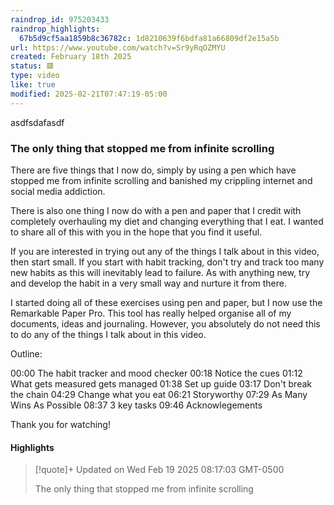 ```yaml
---
raindrop_id: 975203433
raindrop_highlights:
  67b5d9cf5aa1859b8c36782c: 1d8210639f6bdfa81a66809df2e15a5b
url: https://www.youtube.com/watch?v=Sr9yRqOZMYU
created: February 18th 2025
status: 🟥
type: video
like: true
modified: 2025-02-21T07:47:19-05:00
---
```

asdfsdafasdf

### The only thing that stopped me from infinite scrolling

There are five things that I now do, simply by using a pen which have  stopped me from infinite scrolling and banished my crippling internet and social media addiction. 

There is also one thing I now do with a pen and paper that I credit with completely overhauling my diet and changing everything that I eat. I wanted to share all of this with you in the hope that you find it useful. 

If you are interested in trying out any of the things I talk about in this video, then start small. If you start with habit tracking, don&#39;t try and track too many new habits as this will inevitably lead to failure. As with anything new, try and develop the habit in a very small way and nurture it from there.

I started doing all of these exercises using pen and paper, but I now use the Remarkable Paper Pro. This tool has really helped organise all of my documents, ideas and journaling. However, you absolutely do not need this to do any of the things I talk about in this video.

Outline:

00:00 The habit tracker and mood checker
00:18 Notice the cues
01:12 What gets measured gets managed
01:38 Set up guide
03:17 Don&#39;t break the chain
04:29 Change what you eat
06:21 Storyworthy
07:29 As Many Wins As Possible
08:37 3 key tasks
09:46 Acknowlegements

Thank you for watching!

#### Highlights

> [!quote]+ Updated on Wed Feb 19 2025 08:17:03 GMT-0500
>
> The only thing that stopped me from infinite scrolling
